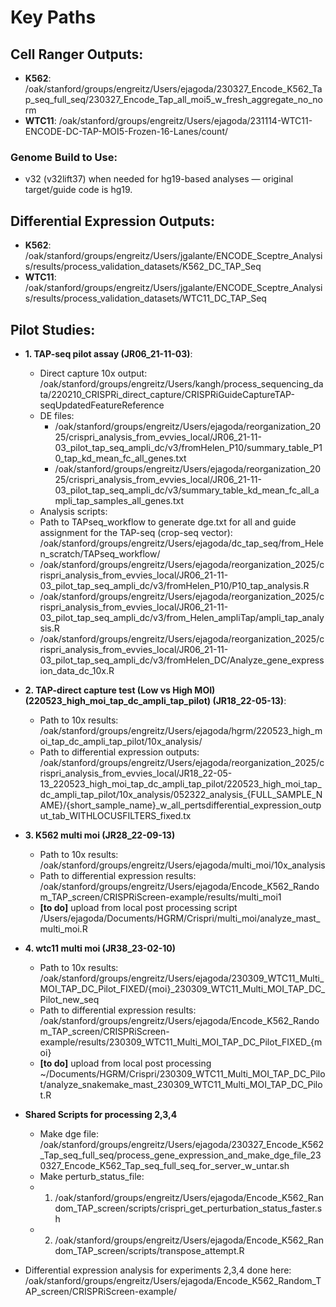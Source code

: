 # Key Paths

## Cell Ranger Outputs:
- **K562**: /oak/stanford/groups/engreitz/Users/ejagoda/230327_Encode_K562_Tap_seq_full_seq/230327_Encode_Tap_all_moi5_w_fresh_aggregate_no_norm
- **WTC11**: /oak/stanford/groups/engreitz/Users/ejagoda/231114-WTC11-ENCODE-DC-TAP-MOI5-Frozen-16-Lanes/count/

### Genome Build to Use:
- v32 (v32lift37) when needed for hg19-based analyses — original target/guide code is hg19.

## Differential Expression Outputs:
- **K562**: /oak/stanford/groups/engreitz/Users/jgalante/ENCODE_Sceptre_Analysis/results/process_validation_datasets/K562_DC_TAP_Seq
- **WTC11**: /oak/stanford/groups/engreitz/Users/jgalante/ENCODE_Sceptre_Analysis/results/process_validation_datasets/WTC11_DC_TAP_Seq

## Pilot Studies:
- **1. TAP-seq pilot assay (JR06_21-11-03)**:
  - Direct capture 10x output: /oak/stanford/groups/engreitz/Users/kangh/process_sequencing_data/220210_CRISPRi_direct_capture/CRISPRiGuideCaptureTAP-seqUpdatedFeatureReference
  -  DE files:
      - /oak/stanford/groups/engreitz/Users/ejagoda/reorganization_2025/crispri_analysis_from_evvies_local/JR06_21-11-03_pilot_tap_seq_ampli_dc/v3/fromHelen_P10/summary_table_P10_tap_kd_mean_fc_all_genes.txt
      - /oak/stanford/groups/engreitz/Users/ejagoda/reorganization_2025/crispri_analysis_from_evvies_local/JR06_21-11-03_pilot_tap_seq_ampli_dc/v3/summary_table_kd_mean_fc_all_ampli_tap_samples_all_genes.txt
  - Analysis scripts:
  -   Path to TAPseq_workflow to generate dge.txt for all and guide assignment for the TAP-seq (crop-seq vector): /oak/stanford/groups/engreitz/Users/ejagoda/dc_tap_seq/from_Helen_scratch/TAPseq_workflow/
  -  /oak/stanford/groups/engreitz/Users/ejagoda/reorganization_2025/crispri_analysis_from_evvies_local/JR06_21-11-03_pilot_tap_seq_ampli_dc/v3/fromHelen_P10/P10_tap_analysis.R
  -  /oak/stanford/groups/engreitz/Users/ejagoda/reorganization_2025/crispri_analysis_from_evvies_local/JR06_21-11-03_pilot_tap_seq_ampli_dc/v3/from_Helen_ampliTap/ampli_tap_analysis.R
  -  /oak/stanford/groups/engreitz/Users/ejagoda/reorganization_2025/crispri_analysis_from_evvies_local/JR06_21-11-03_pilot_tap_seq_ampli_dc/v3/fromHelen_DC/Analyze_gene_expression_data_dc_10x.R

- **2. TAP-direct capture test (Low vs High MOI) (220523_high_moi_tap_dc_ampli_tap_pilot) (JR18_22-05-13)**:
  - Path to 10x results: /oak/stanford/groups/engreitz/Users/ejagoda/hgrm/220523_high_moi_tap_dc_ampli_tap_pilot/10x_analysis/
  - Path to differential expression outputs: /oak/stanford/groups/engreitz/Users/ejagoda/reorganization_2025/crispri_analysis_from_evvies_local/JR18_22-05-13_220523_high_moi_tap_dc_ampli_tap_pilot/220523_high_moi_tap_dc_ampli_tap_pilot/10x_analysis/052322_analysis_{FULL_SAMPLE_NAME}/{short_sample_name}_w_all_pertsdifferential_expression_output_tab_WITHLOCUSFILTERS_fixed.tx

- **3. K562 multi moi  (JR28_22-09-13)**
  - Path to 10x results: /oak/stanford/groups/engreitz/Users/ejagoda/multi_moi/10x_analysis
  - Path to  differential expression results: /oak/stanford/groups/engreitz/Users/ejagoda/Encode_K562_Random_TAP_screen/CRISPRiScreen-example/results/multi_moi1
  - **[to do]** upload from local post processing script /Users/ejagoda/Documents/HGRM/Crispri/multi_moi/analyze_mast_multi_moi.R

- **4. wtc11 multi moi (JR38_23-02-10)**
  - Path to 10x results: /oak/stanford/groups/engreitz/Users/ejagoda/230309_WTC11_Multi_MOI_TAP_DC_Pilot_FIXED/{moi}_230309_WTC11_Multi_MOI_TAP_DC_Pilot_new_seq
  - Path to differential expression results: /oak/stanford/groups/engreitz/Users/ejagoda/Encode_K562_Random_TAP_screen/CRISPRiScreen-example/results/230309_WTC11_Multi_MOI_TAP_DC_Pilot_FIXED_{moi}
  - **[to do]** upload from local post processing ~/Documents/HGRM/Crispri/230309_WTC11_Multi_MOI_TAP_DC_Pilot/analyze_snakemake_mast_230309_WTC11_Multi_MOI_TAP_DC_Pilot.R

- **Shared Scripts for processing 2,3,4**
  - Make dge file: /oak/stanford/groups/engreitz/Users/ejagoda/230327_Encode_K562_Tap_seq_full_seq/process_gene_expression_and_make_dge_file_230327_Encode_K562_Tap_seq_full_seq_for_server_w_untar.sh
  - Make perturb_status_file:
  - 1. /oak/stanford/groups/engreitz/Users/ejagoda/Encode_K562_Random_TAP_screen/scripts/crispri_get_perturbation_status_faster.sh
  - 2. /oak/stanford/groups/engreitz/Users/ejagoda/Encode_K562_Random_TAP_screen/scripts/transpose_attempt.R 
- Differential expression analysis for experiments 2,3,4 done here: /oak/stanford/groups/engreitz/Users/ejagoda/Encode_K562_Random_TAP_screen/CRISPRiScreen-example/
 

